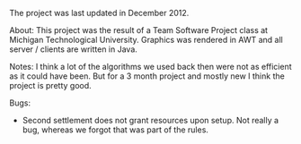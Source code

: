 The project was last updated in December 2012.

About:
This project was the result of a Team Software Project class
at Michigan Technological University.
Graphics was rendered in AWT and all server / clients are written
in Java.

Notes:
I think a lot of the algorithms we used back then were not as efficient
as it could have been. But for a 3 month project and mostly new
I think the project is pretty good.

Bugs:
 - Second settlement does not grant resources upon setup.
		Not really a bug, whereas we forgot that was part
		of the rules.